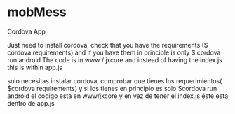 # mobMess
Cordova App

Just need to install cordova, check that you have the requirements ($ cordova requirements) and if you have them in principle is only $ cordova run android
The code is in www / jxcore and instead of having the index.js this is within app.js

solo necesitas instalar cordova, comprobar que tienes los requerimientos( $cordova requirements) y si los tienes en principio es solo $cordova run android
el codigo esta en www/jxcore y en vez de tener el index.js éste esta dentro de app.js
